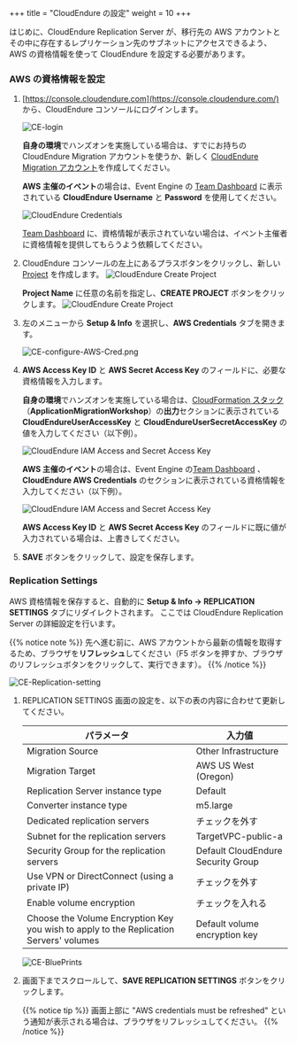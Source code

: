 +++
title = "CloudEndure の設定"
weight = 10
+++


はじめに、CloudEndure Replication Server が、移行先の AWS アカウントとその中に存在するレプリケーション先のサブネットにアクセスできるよう、
AWS の資格情報を使って CloudEndure を設定する必要があります。

### AWS の資格情報を設定

1. [https://console.cloudendure.com](https://console.cloudendure.com/) から、CloudEndure コンソールにログインします。

    ![CE-login](/ce/CE-login.png)

    **自身の環境**でハンズオンを実施している場合は、すでにお持ちの CloudEndure Migration アカウントを使うか、新しく [CloudEndure Migration アカウント](https://console.cloudendure.com/#/register/register)を作成してください。

    **AWS 主催のイベント**の場合は、Event Engine の <A href="https://dashboard.eventengine.run/dashboard" target="_blank">Team Dashboard</a> に表示されている **CloudEndure Username** と **Password** を使用してください。

    ![CloudEndure Credentials](/ce/CE-console-credentials.png)

    <A href="https://dashboard.eventengine.run/dashboard" target="_blank">Team Dashboard</a> に、資格情報が表示されていない場合は、イベント主催者に資格情報を提供してもらうよう依頼してください。

2. CloudEndure コンソールの左上にあるプラスボタンをクリックし、新しい <a href="https://docs.cloudendure.com/#Getting_Started_with_CloudEndure/Working_with_Projects/Working_with_Projects.htm#Creating_a_New_Project%3FTocPath%3DNavigation%7CGetting%2520Started%2520with%2520CloudEndure%7CWorking%2520with%2520Projects%7C_____2" target="_blank">Project</a> を作成します。
    ![CloudEndure Create Project](/ce/CE-create-project-1.ja.png)

    **Project Name** に任意の名前を指定し、**CREATE PROJECT** ボタンをクリックします。
    ![CloudEndure Create Project](/ce/CE-create-project-2.ja.png)

2. 左のメニューから **Setup & Info** を選択し、**AWS Credentials** タブを開きます。

    ![CE-configure-AWS-Cred.png](/ce/CE-configure-AWS-Cred.png.png)

3. **AWS Access Key ID** と **AWS Secret Access Key** のフィールドに、必要な資格情報を入力します。

    **自身の環境**でハンズオンを実施している場合は、<a href="https://us-west-2.console.aws.amazon.com/cloudformation/home?region=us-west-2#/" target="_blank">CloudFormation スタック</a>（**ApplicationMigrationWorkshop**）の**出力**セクションに表示されている **CloudEndureUserAccessKey** と **CloudEndureUserSecretAccessKey** の値を入力してください（以下例）。

    ![CloudEndure IAM Access and Secret Access Key](/ce/ce-self-service-accesskeys.ja.png)

    **AWS 主催のイベント**の場合は、Event Engine の<A href="https://dashboard.eventengine.run/dashboard" target="_blank">Team Dashboard</a> 、 **CloudEndure AWS Credentials** のセクションに表示されている資格情報を入力してください（以下例）。

    ![CloudEndure IAM Access and Secret Access Key](/ce/CE-credentials.png)

    **AWS Access Key ID** と **AWS Secret Access Key** のフィールドに既に値が入力されている場合は、上書きしてください。

4. **SAVE** ボタンをクリックして、設定を保存します。

### Replication Settings

AWS 資格情報を保存すると、自動的に **Setup & Info → REPLICATION SETTINGS** タブにリダイレクトされます。
ここでは CloudEndure Replication Server の詳細設定を行います。

{{% notice note %}}
先へ進む前に、AWS アカウントから最新の情報を取得するため、ブラウザを**リフレッシュ**してください（F5 ボタンを押すか、ブラウザのリフレッシュボタンをクリックして、実行できます）。
{{% /notice %}}

![CE-Replication-setting](/ce/CE-Replication-setting.png)

1. REPLICATION SETTINGS 画面の設定を、以下の表の内容に合わせて更新してください。

    | パラメータ                                   | 入力値                                                        |
    | ------------------------------------------ | ------------------------------------------------------------ |
    | Migration Source                           | Other Infrastructure                                         |
    | Migration Target                           | AWS US West (Oregon)                                         |
    | Replication Server instance type           | Default                                                      |
    | Converter instance type                    | m5.large                                                     |
    | Dedicated replication servers              | チェックを外す                                                 |
    | Subnet for the replication servers         | TargetVPC-public-a |
    | Security Group for the replication servers | Default CloudEndure Security Group                          |
    | Use VPN or DirectConnect (using a private IP) | チェックを外す                                             |
    | Enable volume encryption                   | チェックを入れる                                              |    
    | Choose the Volume Encryption Key you wish to apply to the Replication Servers' volumes | Default volume encryption key  |
    
    ![CE-BluePrints](/ce/ce-blueprint-details.ja.png)

2. 画面下までスクロールして、**SAVE REPLICATION SETTINGS** ボタンをクリックします。

    {{% notice tip %}}
画面上部に "AWS credentials must be refreshed" という通知が表示される場合は、ブラウザをリフレッシュしてください。
{{% /notice %}}
